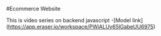 #Ecommerce Website

This is video series on backend javascript
-[Model link] (https://app.eraser.io/workspace/PWiALUy65lGabeUU6975)